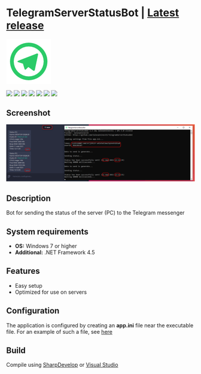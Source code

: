 # TelegramServerStatusBot | [Latest release](https://github.com/Zalexanninev15/TelegramServerStatusBot/releases/latest)

![](https://github.com/Zalexanninev15/TelegramServerStatusBot/blob/main/logo.png)

[![](https://img.shields.io/badge/OS-Windows-informational?logo=windows)](https://github.com/Zalexanninev15/TelegramServerStatusBot)
[![](https://img.shields.io/badge/.NET-Framework_4.5-4E2ACD.svg)](https://dotnet.microsoft.com/download/dotnet-framework/net45)
[![](https://img.shields.io/github/v/release/Zalexanninev15/TelegramServerStatusBot)](https://github.com/Zalexanninev15/TelegramServerStatusBot/releases/latest)
[![](https://img.shields.io/github/downloads/Zalexanninev15/TelegramServerStatusBot/total.svg)](https://github.com/Zalexanninev15/TelegramServerStatusBot/releases)
[![](https://img.shields.io/github/last-commit/Zalexanninev15/TelegramServerStatusBot)](https://github.com/Zalexanninev15/TelegramServerStatusBot/commits/main)
[![](https://img.shields.io/badge/license-GPLv3-ligthgreen.svg)](LICENSE)
[![](https://img.shields.io/badge/donate-Buy_Me_a_Coffee-F94400.svg)](https://zalexanninev15.jimdofree.com/buy-me-a-coffee)

## Screenshot

![](https://github.com/Zalexanninev15/TelegramServerStatusBot/blob/main/screenshot.png?raw=true)

## Description

Bot for sending the status of the server (PC) to the Telegram messenger

## System requirements
* **OS:** Windows 7 or higher
* **Additional:** .NET Framework 4.5

## Features

* Easy setup
* Optimized for use on servers

## Configuration

The application is configured by creating an **app.ini** file near the executable file. For an example of such a file, see [here](https://github.com/Zalexanninev15/TelegramServerStatusBot/blob/main/app.ini)

## Build

Compile using [SharpDevelop](https://sourceforge.net/projects/sharpdevelop) or [Visual Studio](https://visualstudio.microsoft.com/vs)
